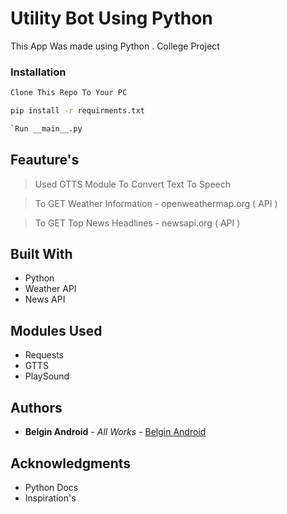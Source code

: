 # Utility Bot Using Python

This App Was made using Python . College Project 

### Installation

```sh
Clone This Repo To Your PC 
```

```sh
pip install -r requirments.txt
```

```sh
`Run __main__.py
```

## Feauture's

> Used GTTS Module To Convert Text To Speech

> To GET Weather Information - openweathermap.org ( API )

> To GET Top News Headlines  - newsapi.org ( API )

## Built With

* Python
* Weather API
* News API

## Modules Used 

* Requests 
* GTTS
* PlaySound

## Authors

* **Belgin Android** - *All Works* - [Belgin Android](https://www.youtube.com/c/belginandroid)

## Acknowledgments

* Python Docs
* Inspiration's

